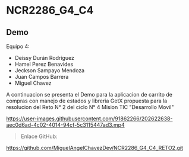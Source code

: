 # NCR2286_G4_C4

## Demo 

Equipo 4:

* Deissy Durán Rodríguez 
* Hamel Perez Benavides
* Jeckson Sampayo Mendoza
* Juan Campos Barrera
* Miguel Chavez

A continuacion se presenta el Demo para la aplicacion de carrito de compras con manejo de estados y libreria GetX propuesta para la resolucion del Reto N° 2 del ciclo N° 4 Mision TIC "Desarrollo Movil"

https://user-images.githubusercontent.com/91862266/202622638-aec0d6ad-4c02-4014-94cf-5c3115447ad3.mp4

> Enlace GitHub:

https://github.com/MiguelAngelChavezDev/NCR2286_G4_C4_RETO2.git

